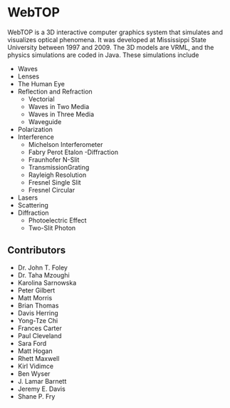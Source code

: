 WebTOP
======

WebTOP is a 3D interactive computer graphics system that simulates and visualizes optical phenomena. It was developed at Mississippi State University between 1997 and 2009. The 3D models are VRML, and the physics simulations are coded in Java. These simulations include 
- Waves
- Lenses
- The Human Eye
- Reflection and Refraction
  - Vectorial
  - Waves in Two Media
  - Waves in Three Media
  - Waveguide
- Polarization
- Interference
  - Michelson Interferometer
  - Fabry Perot Etalon
-Diffraction
  - Fraunhofer N-Slit
  - TransmissionGrating
  - Rayleigh Resolution
  - Fresnel Single Slit
  - Fresnel Circular
- Lasers
- Scattering
- Diffraction
  - Photoelectric Effect
  - Two-Slit Photon

Contributors
------------
- Dr. John T. Foley
- Dr. Taha Mzoughi
- Karolina Sarnowska
- Peter Gilbert
- Matt Morris
- Brian Thomas
- Davis Herring
- Yong-Tze Chi
- Frances Carter
- Paul Cleveland 
- Sara Ford
- Matt Hogan
- Rhett Maxwell
- Kirl Vidimce
- Ben Wyser 
- J. Lamar Barnett
- Jeremy E. Davis
- Shane P. Fry
